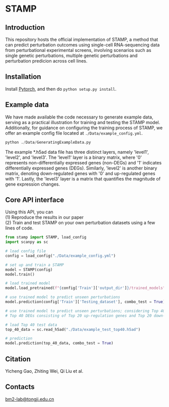 # STAMP
## Introduction 
This repository hosts the official implementation of STAMP, a method that can predict perturbation outcomes using single-cell RNA-sequencing data from perturbational experimental screens, involving scenarios such as single genetic perturbations, multiple genetic perturbations and perturbation predicion across cell lines.

## Installation
Install [Pytorch](https://pytorch.org/), and then do `python setup.py install`.

## Example data
We have made available the code necessary to generate example data, serving as a practical illustration for training and testing the STAMP model. Additionally, for guidance on configuring the training process of STAMP, we offer an example config file located at `./Data/example_config.yml`.
```python
python ./Data/GeneratingExampleData.py
```
The example *.h5ad data file has three distinct layers, namely 'level1', 'level2', and 'level3'. The 'level1' layer is a binary matrix, where '0' represents non-differentially expressed genes (non-DEGs) and '1' indicates differentially expressed genes (DEGs). Similarly, 'level2' is another binary matrix, denoting down-regulated genes with '0' and up-regulated genes with '1'. Lastly, the 'level3' layer is a matrix that quantifies the magnitude of gene expression changes.
## Core API interface
Using this API, you can  
(1) Reproduce the results in our paper  
(2) Train and test STAMP on your own perturbation datasets using a few lines of code.
```python
from stamp import STAMP, load_config
import scanpy as sc

# load config file
config = load_config("./Data/example_config.yml")

# set up and train a STAMP
model = STAMP(config)
model.train()

# load trained model
model.load_pretrained(f"{config['Train']['output_dir']}/trained_models")

# use trained model to predict unseen perturbations
model.prediction(config['Train']['Testing_dataset'], combo_test = True)

# use trained model to predict unseen perturbations; considering Top 40 DEGs
# Top 40 DEGs consisting of Top 20 up-regulation genes and Top 20 down-regulation genes

# load Top 40 test data
top_40_data = sc.read_h5ad("./Data/example_test_top40.h5ad")

# prediction
model.prediction(top_40_data, combo_test = True)
```
## Citation
Yicheng Gao, Zhiting Wei, Qi Liu et al. 
## Contacts
bm2-lab@tongji.edu.cn
